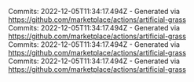 Commits: 2022-12-05T11:34:17.494Z - Generated via https://github.com/marketplace/actions/artificial-grass
<br>
Commits: 2022-12-05T11:34:17.494Z - Generated via https://github.com/marketplace/actions/artificial-grass
<br>
Commits: 2022-12-05T11:34:17.494Z - Generated via https://github.com/marketplace/actions/artificial-grass
<br>
Commits: 2022-12-05T11:34:17.494Z - Generated via https://github.com/marketplace/actions/artificial-grass
<br>

